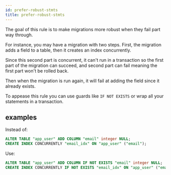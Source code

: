 ```yaml
---
id: prefer-robust-stmts
title: prefer-robust-stmts
---
```


The goal of this rule is to make migrations more robust when they fail part way through.

For instance, you may have a migration with two steps. First, the migration
adds a field to a table, then it creates an index concurrently.

Since this second part is concurrent, it can't run in a transaction so the
first part of the migration can succeed, and second part can fail meaning the
first part won't be rolled back.

Then when the migration is run again, it will fail at adding the field since
it already exists.

To appease this rule you can use guards like `IF NOT EXISTS` or wrap all your
statements in a transaction.

## examples

Instead of:

```sql
ALTER TABLE "app_user" ADD COLUMN "email" integer NULL;
CREATE INDEX CONCURRENTLY "email_idx" ON "app_user" ("email");
```

Use:

```sql
ALTER TABLE "app_user" ADD COLUMN IF NOT EXISTS "email" integer NULL;
CREATE INDEX CONCURRENTLY IF NOT EXISTS "email_idx" ON "app_user" ("email");
```
